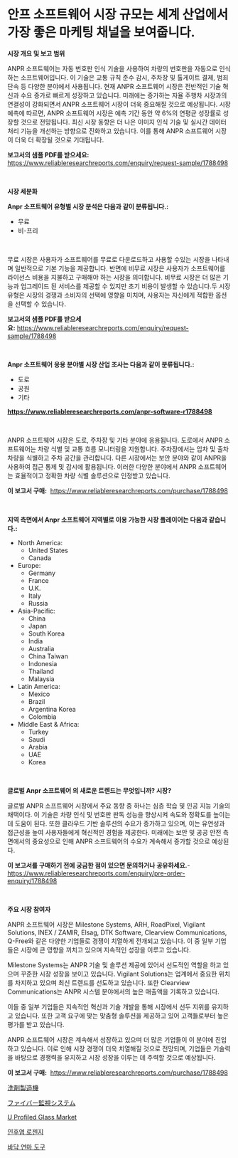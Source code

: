 <p><h1>안프 소프트웨어 시장 규모는 세계 산업에서 가장 좋은 마케팅 채널을 보여줍니다.</h1></p><p><strong>시장 개요 및 보고 범위</strong></p>
<p><p>ANPR 소프트웨어는 자동 번호판 인식 기술을 사용하여 차량의 번호판을 자동으로 인식하는 소프트웨어입니다. 이 기술은 교통 규칙 준수 감시, 주차장 및 톨게이트 결제, 범죄 단속 등 다양한 분야에서 사용됩니다. 현재 ANPR 소프트웨어 시장은 전반적인 기술 혁신과 수요 증가로 빠르게 성장하고 있습니다. 미래에는 증가하는 자율 주행차 시장과의 연결성이 강화되면서 ANPR 소프트웨어 시장이 더욱 중요해질 것으로 예상됩니다. 시장 예측에 따르면, ANPR 소프트웨어 시장은 예측 기간 동안 약 6%의 연평균 성장률로 성장할 것으로 전망됩니다. 최신 시장 동향은 더 나은 이미지 인식 기술 및 실시간 데이터 처리 기능을 개선하는 방향으로 진화하고 있습니다. 이를 통해 ANPR 소프트웨어 시장이 더욱 더 확장될 것으로 기대됩니다.</p></p>
<p><strong>보고서의 샘플 PDF를 받으세요:</strong> <a href="https://www.reliableresearchreports.com/enquiry/request-sample/1788498">https://www.reliableresearchreports.com/enquiry/request-sample/1788498</a></p>
<p>&nbsp;</p>
<p><strong>시장 세분화</strong></p>
<p><strong>Anpr 소프트웨어 유형별 시장 분석은 다음과 같이 분류됩니다.:</strong></p>
<p><ul><li>무료</li><li>비-프리</li></ul></p>
<p>&nbsp;</p>
<p><p>무료 시장은 사용자가 소프트웨어를 무료로 다운로드하고 사용할 수있는 시장을 나타내며 일반적으로 기본 기능을 제공합니다. 반면에 비무료 시장은 사용자가 소프트웨어를 라이선스 비용을 지불하고 구매해야 하는 시장을 의미합니다. 비무료 시장은 더 많은 기능과 업그레이드 된 서비스를 제공할 수 있지만 초기 비용이 발생할 수 있습니다.두 시장 유형은 시장의 경쟁과 소비자의 선택에 영향을 미치며, 사용자는 자신에게 적합한 옵션을 선택할 수 있습니다.</p></p>
<p><strong>보고서의 샘플 PDF를 받으세요:</strong>&nbsp;<a href="https://www.reliableresearchreports.com/enquiry/request-sample/1788498">https://www.reliableresearchreports.com/enquiry/request-sample/1788498</a></p>
<p>&nbsp;</p>
<p><strong> Anpr 소프트웨어 응용 분야별 시장 산업 조사는 다음과 같이 분류됩니다.:</strong></p>
<p><ul><li>도로</li><li>공원</li><li>기타</li></ul></p>
<p><strong><a href="https://www.reliableresearchreports.com/anpr-software-r1788498">https://www.reliableresearchreports.com/anpr-software-r1788498</a></strong></p>
<p>&nbsp;</p>
<p><p>ANPR 소프트웨어 시장은 도로, 주차장 및 기타 분야에 응용됩니다. 도로에서 ANPR 소프트웨어는 차량 식별 및 교통 흐름 모니터링을 지원합니다. 주차장에서는 입차 및 출차 차량을 식별하고 주차 공간을 관리합니다. 다른 시장에서는 보안 분야와 같이 ANPR을 사용하여 접근 통제 및 감시에 활용됩니다. 이러한 다양한 분야에서 ANPR 소프트웨어는 효율적이고 정확한 차량 식별 솔루션으로 인정받고 있습니다.</p></p>
<p><strong>이 보고서 구매:</strong>&nbsp; <a href="https://www.reliableresearchreports.com/purchase/1788498">https://www.reliableresearchreports.com/purchase/1788498</a></p>
<p>&nbsp;</p>
<p><strong>지역 측면에서 Anpr 소프트웨어 지역별로 이용 가능한 시장 플레이어는 다음과 같습니다.:</strong></p>
<p><ul>
    <li>
        North America:
        <ul>
            <li>United States</li>
            <li>Canada</li>
        </ul>
    </li>
    <li>
        Europe:
        <ul>
            <li>Germany</li>
            <li>France</li>
            <li>U.K.</li>
            <li>Italy</li>
            <li>Russia</li>
        </ul>
    </li>
    <li>
        Asia-Pacific:
        <ul>
            <li>China</li>
            <li>Japan</li>
            <li>South Korea</li>
            <li>India</li>
            <li>Australia</li>
            <li>China Taiwan</li>
            <li>Indonesia</li>
            <li>Thailand</li>
            <li>Malaysia</li>
        </ul>
    </li>
    <li>
        Latin America:
        <ul>
            <li>Mexico</li>
            <li>Brazil</li>
            <li>Argentina Korea</li>
            <li>Colombia</li>
        </ul>
    </li>
    <li>
        Middle East & Africa:
        <ul>
            <li>Turkey</li>
            <li>Saudi</li>
            <li>Arabia</li>
            <li>UAE</li>
            <li>Korea</li>
        </ul>
    </li>
    </ul></p>
<p>&nbsp;</p>
<p><strong>글로벌 Anpr 소프트웨어 의 새로운 트렌드는 무엇입니까? 시장?</strong></p>
<p><p>글로벌 ANPR 소프트웨어 시장에서 주요 동향 중 하나는 심층 학습 및 인공 지능 기술의 채택이다. 이 기술은 차량 인식 및 번호판 판독 성능을 향상시켜 속도와 정확도를 높이는 데 도움이 된다. 또한 클라우드 기반 솔루션의 수요가 증가하고 있으며, 이는 유연성과 접근성을 높여 사용자들에게 혁신적인 경험을 제공한다. 미래에는 보안 및 공공 안전 측면에서의 중요성으로 인해 ANPR 소프트웨어의 수요가 계속해서 증가할 것으로 예상된다.</p></p>
<p><strong>이 보고서를 구매하기 전에 궁금한 점이 있으면 문의하거나 공유하세요.</strong>- <a href="https://www.reliableresearchreports.com/enquiry/pre-order-enquiry/1788498">https://www.reliableresearchreports.com/enquiry/pre-order-enquiry/1788498</a></p>
<p>&nbsp;</p>
<p><strong>주요 시장 참여자</strong></p>
<p><p>ANPR 소프트웨어 시장은 Milestone Systems, ARH, RoadPixel, Vigilant Solutions, INEX / ZAMIR, Elsag, DTK Software, Clearview Communications, Q-Free와 같은 다양한 기업들로 경쟁이 치열하게 전개되고 있습니다. 이 중 일부 기업들은 시장에 큰 영향을 끼치고 있으며 지속적인 성장을 이루고 있습니다.</p><p>Milestone Systems는 ANPR 기술 및 솔루션 제공에 있어서 선도적인 역할을 하고 있으며 꾸준한 시장 성장을 보이고 있습니다. Vigilant Solutions는 업계에서 중요한 위치를 차지하고 있으며 최신 트렌드를 선도하고 있습니다. 또한 Clearview Communications는 ANPR 시스템 분야에서의 높은 매출액을 기록하고 있습니다.</p><p>이들 중 일부 기업들은 지속적인 혁신과 기술 개발을 통해 시장에서 선두 지위를 유지하고 있습니다. 또한 고객 요구에 맞는 맞춤형 솔루션을 제공하고 있어 고객들로부터 높은 평가를 받고 있습니다.</p><p>ANPR 소프트웨어 시장은 계속해서 성장하고 있으며 더 많은 기업들이 이 분야에 진입하고 있습니다. 이로 인해 시장 경쟁이 더욱 치열해질 것으로 전망되며, 기업들은 기술력을 바탕으로 경쟁력을 유지하고 시장 성장을 이루는 데 주력할 것으로 예상됩니다.</p></p>
<p><strong>이 보고서 구매:</strong>&nbsp;&nbsp;<a href="https://www.reliableresearchreports.com/purchase/1788498">https://www.reliableresearchreports.com/purchase/1788498</a></p>
<p><p><a href="https://github.com/adcxff01450218/Market-Research-Report-List-1/blob/main/993035228778.md">洗剤製造機</a></p><p><a href="https://github.com/ReyesKohler20231/Market-Research-Report-List-1/blob/main/889145328779.md">ファイバー監視システム</a></p><p><a href="https://issuu.com/reportprime-2/docs/u-profiled-glass-market-size-2030.pptx">U Profiled Glass Market</a></p><p><a href="https://github.com/vsn7qpua81q/Market-Research-Report-List-1/blob/main/712825426379.md">인후염 로젠지</a></p><p><a href="https://github.com/trmesnao7959541/Market-Research-Report-List-1/blob/main/391882126378.md">바닥 연마 도구</a></p></p>